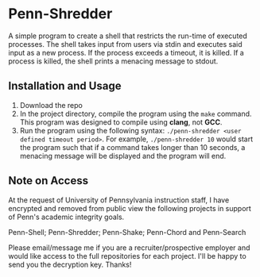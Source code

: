 # Penn-Shredder
A simple program to create a shell that restricts the run-time of executed processes. The shell takes input from users via stdin and executes
said input as a new process. If the process exceeds a timeout, it is killed. If a process is killed, the shell prints a menacing message to stdout.

## Installation and Usage
1. Download the repo
2. In the project directory, compile the program using the `make` command. This program was designed to compile using **clang**, not **GCC**.
3. Run the program using the following syntax: `./penn-shredder <user defined timeout period>`. For example, `./penn-shredder 10` would start the program such that if a command takes longer than 10 seconds, a menacing message will be displayed and the program will end.

## Note on Access
At the request of University of Pennsylvania instruction staff, I have encrypted and removed from public view the following projects in support of Penn's academic integrity goals.

Penn-Shell; Penn-Shredder; Penn-Shake; Penn-Chord and Penn-Search

Please email/message me if you are a recruiter/prospective employer and would like access to the full repositories for each project. I'll be happy to send you the decryption key. Thanks!
